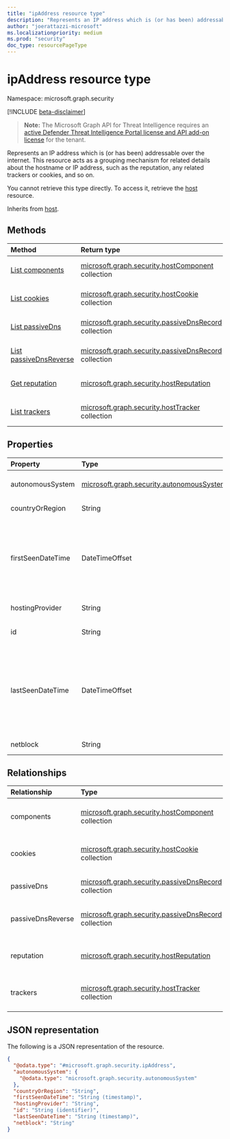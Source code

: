 ```yaml
---
title: "ipAddress resource type"
description: "Represents an IP address which is (or has been) addressable over the internet."
author: "joerattazzi-microsoft"
ms.localizationpriority: medium
ms.prod: "security"
doc_type: resourcePageType
---
```


# ipAddress resource type

Namespace: microsoft.graph.security

[!INCLUDE [beta-disclaimer](../../includes/beta-disclaimer.md)]

> **Note:** The Microsoft Graph API for Threat Intelligence requires an [active Defender Threat Intelligence Portal license and API add-on license](https://go.microsoft.com/fwlink/?linkid=2235706) for the tenant.

Represents an IP address which is (or has been) addressable over the internet. This resource acts as a grouping mechanism for related details about the hostname or IP address, such as the reputation, any related trackers or cookies, and so on.

You cannot retrieve this type directly. To access it, retrieve the [host](../resources/security-host.md) resource.

Inherits from [host](../resources/security-host.md).

## Methods

|Method|Return type|Description|
|:---|:---|:---|
|[List components](../api/security-host-list-components.md)|[microsoft.graph.security.hostComponent](../resources/security-hostcomponent.md) collection|Get a list of  **hostComponent** resources.|
|[List cookies](../api/security-host-list-cookies.md)|[microsoft.graph.security.hostCookie](../resources/security-hostcookie.md) collection|Get a list of **hostCookie** resources.|
|[List passiveDns](../api/security-host-list-passivedns.md)|[microsoft.graph.security.passiveDnsRecord](../resources/security-passivednsrecord.md) collection|Get a list of **passiveDnsRecord** resources.|
|[List passiveDnsReverse](../api/security-host-list-passivednsreverse.md)|[microsoft.graph.security.passiveDnsRecord](../resources/security-passivednsrecord.md) collection|Get a list of **passiveDnsRecord** resources.|
|[Get reputation](../api/security-host-get-reputation.md)|[microsoft.graph.security.hostReputation](../resources/security-hostreputation.md) |Get a list of **hostReputation** resources.|
|[List trackers](../api/security-host-list-trackers.md)|[microsoft.graph.security.hostTracker](../resources/security-hosttracker.md) collection|Get a list of **hostTracker** resources.|

## Properties

|Property|Type|Description|
|:---|:---|:---|
|autonomousSystem|[microsoft.graph.security.autonomousSystem](../resources/security-autonomoussystem.md)|The details about the autonomous system to which this IP address belongs.|
|countryOrRegion|String|The country or region for this IP address.|
|firstSeenDateTime|DateTimeOffset|The first date and time when this [host](../resources/security-host.md) was observed. The Timestamp type represents date and time information using ISO 8601 format and is always in UTC time. For example, midnight UTC on Jan 1, 2014 is `2014-01-01T00:00:00Z`. Inherited from [microsoft.graph.security.host](../resources/security-host.md).|
|hostingProvider|String|The hosting company listed for this [host](../resources/security-host.md).|
|id|String| The IP Address for this [host](../resources/security-host.md). Read-only. Inherited from [microsoft.graph.security.artifact](../resources/security-artifact.md).|
|lastSeenDateTime|DateTimeOffset|The most recent date and time when this [host](../resources/security-host.md) was observed. The Timestamp type represents date and time information using ISO 8601 format and is always in UTC time. For example, midnight UTC on Jan 1, 2014 is `2014-01-01T00:00:00Z`. Inherited from [microsoft.graph.security.host](../resources/security-host.md).|
|netblock|String|The block of IP addresses this IP address belongs to.|

## Relationships

|Relationship|Type|Description|
|:---|:---|:---|
|components|[microsoft.graph.security.hostComponent](../resources/security-hostcomponent.md) collection|The **hostComponents** that are associated with this host. Inherited from [microsoft.graph.security.host](../resources/security-host.md).|
|cookies|[microsoft.graph.security.hostCookie](../resources/security-hostcookie.md) collection|The **hostCookies** that are associated with this host. Inherited from [microsoft.graph.security.host](../resources/security-host.md).|
|passiveDns|[microsoft.graph.security.passiveDnsRecord](../resources/security-passivednsrecord.md) collection|Passive DNS retrieval about this host. Inherited from [microsoft.graph.security.host](../resources/security-host.md).|
|passiveDnsReverse|[microsoft.graph.security.passiveDnsRecord](../resources/security-passivednsrecord.md) collection| Reverse passive DNS retrieval about this host. Inherited from [microsoft.graph.security.host](../resources/security-host.md).|
|reputation|[microsoft.graph.security.hostReputation](../resources/security-hostreputation.md)|Represents a calculated reputation of this host. Inherited from [microsoft.graph.security.host](../resources/security-host.md).|
|trackers|[microsoft.graph.security.hostTracker](../resources/security-hosttracker.md) collection|The **hostTrackers** that are associated with this host. Inherited from [microsoft.graph.security.host](../resources/security-host.md).|

## JSON representation

The following is a JSON representation of the resource.
<!-- {
  "blockType": "resource",
  "keyProperty": "id",
  "@odata.type": "microsoft.graph.security.ipAddress",
  "baseType": "microsoft.graph.security.host",
  "openType": false
}
-->
``` json
{
  "@odata.type": "#microsoft.graph.security.ipAddress",
  "autonomousSystem": {
    "@odata.type": "microsoft.graph.security.autonomousSystem"
  },
  "countryOrRegion": "String",
  "firstSeenDateTime": "String (timestamp)",
  "hostingProvider": "String",
  "id": "String (identifier)",
  "lastSeenDateTime": "String (timestamp)",
  "netblock": "String"
}
```
